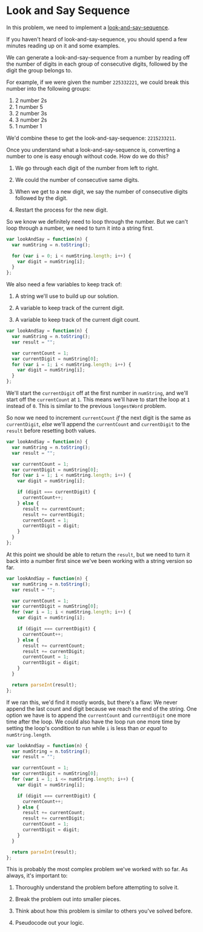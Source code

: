 # Look and Say Sequence

In this problem, we need to implement a [look-and-say-sequence](https://en.wikipedia.org/wiki/Look-and-say_sequence).

If you haven't heard of look-and-say-sequence, you should spend a few minutes reading up on it and some examples.

We can generate a look-and-say-sequence from a number by reading off the number of digits in each group of consecutive digits, followed by the digit the group belongs to.

For example, if we were given the number `225332221`, we could break this number into the following groups:

1. 2 number 2s
2. 1 number 5
3. 2 number 3s
4. 3 number 2s
5. 1 number 1


We'd combine these to get the look-and-say-sequence: `2215233211`.

Once you understand what a look-and-say-sequence is, converting a number to one is easy enough without code. How do we do this?

1. We go through each digit of the number from left to right.

2. We could the number of consecutive same digits.

3. When we get to a new digit, we say the number of consecutive digits followed by the digit.

4. Restart the process for the new digit.

So we know we definitely need to loop through the number. But we can't loop through a number, we need to turn it into a string first.

```js
var lookAndSay = function(n) {
  var numString = n.toString();

  for (var i = 0; i < numString.length; i++) {
    var digit = numString[i];
  }
};
```

We also need a few variables to keep track of:

1. A string we'll use to build up our solution.

2. A variable to keep track of the current digit.

3. A variable to keep track of the current digit count.

```js
var lookAndSay = function(n) {
  var numString = n.toString();
  var result = "";

  var currentCount = 1;
  var currentDigit = numString[0];
  for (var i = 1; i < numString.length; i++) {
    var digit = numString[i];
  }
};
```

We'll start the `currentDigit` off at the first number in `numString`, and we'll start off the `currentCount` at `1`. This means we'll have to start the loop at `1` instead of `0`. This is similar to the previous `longestWord` problem.

So now we need to increment `currentCount` *if* the next digit is the same as `currentDigit`, *else* we'll append the `currentCount` and `currentDigit` to the `result` before resetting both values.

```js
var lookAndSay = function(n) {
  var numString = n.toString();
  var result = "";

  var currentCount = 1;
  var currentDigit = numString[0];
  for (var i = 1; i < numString.length; i++) {
    var digit = numString[i];

    if (digit === currentDigit) {
      currentCount++;
    } else {
      result += currentCount;
      result += currentDigit;
      currentCount = 1;
      currentDigit = digit;
    }
  }
};
```

At this point we should be able to return the `result`, but we need to turn it back into a number first since we've been working with a string version so far.

```js
var lookAndSay = function(n) {
  var numString = n.toString();
  var result = "";

  var currentCount = 1;
  var currentDigit = numString[0];
  for (var i = 1; i < numString.length; i++) {
    var digit = numString[i];

    if (digit === currentDigit) {
      currentCount++;
    } else {
      result += currentCount;
      result += currentDigit;
      currentCount = 1;
      currentDigit = digit;
    }
  }

  return parseInt(result);
};
```

If we ran this, we'd find it mostly words, but there's a flaw: We never append the last count and digit because we reach the end of the string. One option we have is to append the `currentCount` and `currentDigit` one more time after the loop. We could also have the loop run one more time by setting the loop's condition to run while `i` is less than _or equal_ to `numString.length`.

```js
var lookAndSay = function(n) {
  var numString = n.toString();
  var result = "";

  var currentCount = 1;
  var currentDigit = numString[0];
  for (var i = 1; i <= numString.length; i++) {
    var digit = numString[i];

    if (digit === currentDigit) {
      currentCount++;
    } else {
      result += currentCount;
      result += currentDigit;
      currentCount = 1;
      currentDigit = digit;
    }
  }

  return parseInt(result);
};
```

This is probably the most complex problem we've worked with so far. As always, it's important to:

1. Thoroughly understand the problem before attempting to solve it.

2. Break the problem out into smaller pieces.

3. Think about how this problem is similar to others you've solved before.

4. Pseudocode out your logic.
